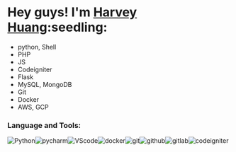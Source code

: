 <h1>Hey guys! I'm <a href="https://github.com/huang63261">Harvey Huang</a>:seedling:</h1>



* python, Shell
* PHP
* JS
* Codeigniter
* Flask
* MySQL, MongoDB
* Git
* Docker
* AWS, GCP



<h3>Language and Tools:</h3>
<p><img alt="Python" src="https://img.icons8.com/color/48/000000/python--v1.png"/><img alt="pycharm" src="https://img.icons8.com/color/48/000000/pycharm.png"/><img alt="VScode" src="https://img.icons8.com/color/48/000000/visual-studio-code-2019.png"/><img alt="docker" src="https://img.icons8.com/color/48/000000/docker.png"/><img alt="git" src="https://img.icons8.com/color/48/000000/git.png"/><img alt="github" src="https://img.icons8.com/fluency/48/000000/github.png"/><img alt="gitlab" src="https://img.icons8.com/color/48/000000/gitlab.png"><img alt="codeigniter" src="https://img.icons8.com/external-tal-revivo-shadow-tal-revivo/48/000000/external-codeigniter-is-an-open-source-software-rapid-development-web-framework-logo-shadow-tal-revivo.png"></p>
